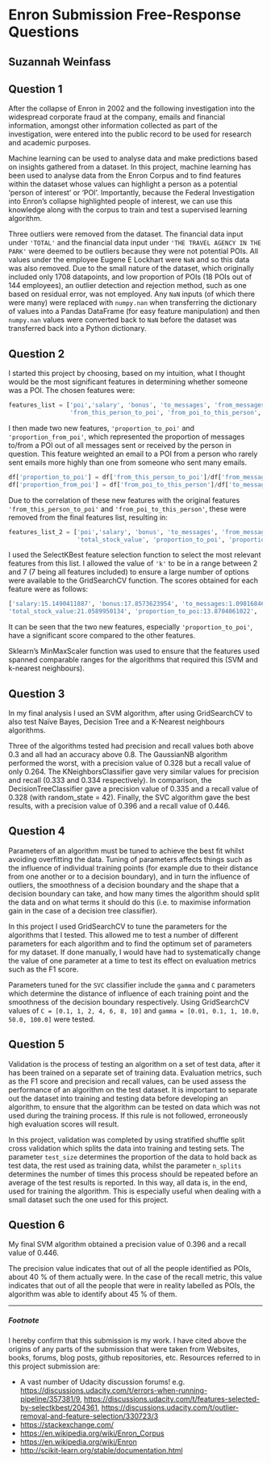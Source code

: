 
# Enron Submission Free-Response Questions
## Suzannah Weinfass

## Question 1
After the collapse of Enron in 2002 and the following investigation into the widespread corporate fraud at the company, emails and financial information, amongst other information collected as part of the investigation, were entered into the public record to be used for research and academic purposes.

Machine learning can be used to analyse data and make predictions based on insights gathered from a dataset. In this project, machine learning has been used to analyse data from the Enron Corpus and to find features within the dataset whose values can highlight a person as a potential ‘person of interest’ or ‘POI’. Importantly, because the Federal Investigation into Enron’s collapse highlighted people of interest, we can use this knowledge along with the corpus to train and test a supervised learning algorithm.

Three outliers were removed from the dataset. The financial data input under `'TOTAL'` and the financial data input under `'THE TRAVEL AGENCY IN THE PARK'` were deemed to be outliers because they were not potential POIs. All values under the employee Eugene E Lockhart were `NaN` and so this data was also removed. Due to the small nature of the dataset, which originally included only 1708 datapoints, and low proportion of POIs (18 POIs out of 144 employees), an outlier detection and rejection method, such as one based on residual error, was not employed. Any `NaN` inputs (of which there were many) were replaced with `numpy.nan` when transferring the dictionary of values into a Pandas DataFrame (for easy feature manipulation) and then `numpy.nan` values were converted back to `NaN` before the dataset was transferred back into a Python dictionary.

## Question 2
I started this project by choosing, based on my intuition, what I thought would be the most significant features in determining whether someone was a POI. The chosen features were:
```python
features_list = ['poi','salary', 'bonus', 'to_messages', 'from_messages', 
                 'from_this_person_to_poi', 'from_poi_to_this_person', 'total_stock_value']
```
I then made two new features, `'proportion_to_poi'` and `'proportion_from_poi'`, which represented the proportion of messages to/from a POI out of all messages sent or received by the person in question. This feature weighted an email to a POI from a person who rarely sent emails more highly than one from someone who sent many emails.
```python
df['proportion_to_poi'] = df['from_this_person_to_poi']/df['from_messages']
df['proportion_from_poi'] = df['from_poi_to_this_person']/df['to_messages']
```
Due to the correlation of these new features with the original features `'from_this_person_to_poi'` and `'from_poi_to_this_person'`, these were removed from the final features list, resulting in:
```python
features_list_2 = ['poi','salary', 'bonus', 'to_messages', 'from_messages',
                   'total_stock_value', 'proportion_to_poi', 'proportion_from_poi']
```

I used the SelectKBest feature selection function to select the most relevant features from this list. I allowed the value of `'k'` to be in a range between 2 and 7 (7 being all features included) to ensure a large number of options were available to the GridSearchCV function. The scores obtained for each feature were as follows:
```python
['salary:15.1490411887', 'bonus:17.8573623954', 'to_messages:1.09816846672', 'from_messages:0.241116882334',
'total_stock_value:21.0589950134', 'proportion_to_poi:13.8704061022', 'proportion_from_poi:2.24877901659']
```
It can be seen that the two new features, especially `'proportion_to_poi'`, have a significant score compared to the other features.

Sklearn’s MinMaxScaler function was used to ensure that the features used spanned comparable ranges for the algorithms that required this (SVM and k-nearest neighbours).

## Question 3
In my final analysis I used an SVM algorithm, after using GridSearchCV to also test Naïve Bayes, Decision Tree and a K-Nearest neighbours algorithms. 

Three of the algorithms tested had precision and recall values both above 0.3 and all had an accuracy above 0.8.
The GaussianNB algorithm performed the worst, with a precision value of 0.328 but a recall value of only 0.264. The KNeighborsClassifier gave very similar values for precision and recall (0.333 and 0.334 respectively). In comparison, the DecisionTreeClassifier gave a precision value of 0.335 and a recall value of 0.328 (with random_state = 42). Finally, the SVC algorithm gave the best results, with a precision value of 0.396 and a recall value of 0.446. 

## Question 4
Parameters of an algorithm must be tuned to achieve the best fit whilst avoiding overfitting the data. Tuning of parameters affects things such as the influence of individual training points (for example due to their distance from one another or to a decision boundary), and in turn the influence of outliers, the smoothness of a decision boundary and the shape that a decision boundary can take, and how many times the algorithm should split the data and on what terms it should do this (i.e. to maximise information gain in the case of a decision tree classifier).

In this project I used GridSearchCV to tune the parameters for the algorithms that I tested. This allowed me to test a number of different parameters for each algorithm and to find the optimum set of parameters for my dataset. If done manually, I would have had to systematically change the value of one parameter at a time to test its effect on evaluation metrics such as the F1 score.

Parameters tuned for the `SVC` classifier include the `gamma` and `C` parameters which determine the distance of influence of each training point and the smoothness of the decision boundary respectively. Using GridSearchCV values of `C = [0.1, 1, 2, 4, 6, 8, 10]` and `gamma = [0.01, 0.1, 1, 10.0, 50.0, 100.0]` were tested.

## Question 5
Validation is the process of testing an algorithm on a set of test data, after it has been trained on a separate set of training data. Evaluation metrics, such as the F1 score and precision and recall values, can be used assess the performance of an algorithm on the test dataset. It is important to separate out the dataset into training and testing data before developing an algorithm, to ensure that the algorithm can be tested on data which was not used during the training process. If this rule is not followed, erroneously high evaluation scores will result.

In this project, validation was completed by using stratified shuffle split cross validation which splits the data into training and testing sets. The parameter `test_size` determines the proportion of the data to hold back as test data, the rest used as training data, whilst the parameter `n_splits` determines the number of times this process should be repeated before an average of the test results is reported. In this way, all data is, in the end, used for training the algorithm. This is especially useful when dealing with a small dataset such the one used for this project.

## Question 6
My final SVM algorithm obtained a precision value of 0.396 and a recall value of 0.446.

The precision value indicates that out of all the people identified as POIs, about 40 % of them actually were.  In the case of the recall metric, this value indicates that out of all the people that were in reality labelled as POIs, the algorithm was able to identify about 45 % of them.

_________
##### Footnote
I hereby confirm that this submission is my work. I have cited above the origins of any parts of the submission that were taken from Websites, books, forums, blog posts, github repositories, etc.
Resources referred to in this project submission are:
- A vast number of Udacity discussion forums! e.g. https://discussions.udacity.com/t/errors-when-running-pipeline/357381/9, https://discussions.udacity.com/t/features-selected-by-selectkbest/204361, https://discussions.udacity.com/t/outlier-removal-and-feature-selection/330723/3
- https://stackexchange.com/ 
- https://en.wikipedia.org/wiki/Enron_Corpus
- https://en.wikipedia.org/wiki/Enron
- http://scikit-learn.org/stable/documentation.html
